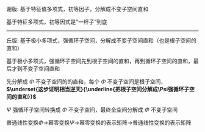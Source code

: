 谢版: 基于特征值多项式，初等因子，分解成不变子空间直和  

基于特征多项式，初等因式是“一杆子”到底  

---

丘版: 基于极小多项式，强循环子空间，分解成不变子空间直和（也是根子空间的直和）  

基于极小多项式，强循环子空间先到根子空间的直和，再到循环子空间的直和，最后才到不变子空间直和  

先分解成 $\Phi$ 不变子空间的的直和，每个 $\Phi$ 不变子空间是根子空间，**$\underset{这步证明相当逆天}{\underline{把根子空间分解成\Psi强循环子空间的直和}}$**  

 $\Psi$ 强循环子空间转换成 $\Phi$ 不变子空间，最终全空间分解成 $\Phi$ 不变子空间  

普通线性变换$\Phi\longrightarrow$幂零变换$\Psi\longrightarrow$幂零变换的表示矩阵$\longrightarrow$普通线性变换的表示矩阵

